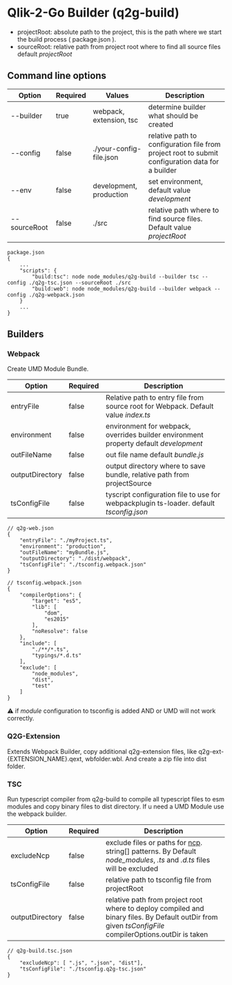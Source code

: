 # Qlik-2-Go Builder (q2g-build)

- projectRoot: absolute path to the project, this is the path where we start the build process ( package.json ).
- sourceRoot: relative path from project root where to find all source files default _projectRoot_

## Command line options

| Option | Required | Values | Description |
|-|-|-|-|
| --builder | true | webpack, extension, tsc | determine builder what should be created |
| --config | false | ./your-config-file.json | relative path to configuration file from project root to submit configuration data for a builder |
|--env|false| development, production | set environment, default value _development_ |
| --sourceRoot | false | ./src | relative path where to find source files. Default value _projectRoot_ |

```
package.json
{
    ...
    "scripts": {
        "build:tsc": node node_modules/q2g-build --builder tsc --config ./q2g-tsc.json --sourceRoot ./src
        "build:web": node node_modules/q2g-build --builder webpack --config ./q2g-webpack.json 
    }
    ...
}
```

## Builders

### Webpack

Create UMD Module Bundle.

| Option | Required | Description |
|-|-|-|
| entryFile | false | Relative path to entry file from source root for Webpack. Default value _index.ts_|
| environment | false | environment for webpack, overrides builder environment property default _development_ |
|outFileName|false| out file name default _bundle.js_ |
|outputDirectory| false | output directory where to save bundle, relative path from projectSource |
|tsConfigFile| false | tyscript configuration file to use for webpackplugin ts-loader. default _tsconfig.json_ |

```
// q2g-web.json
{
    "entryFile": "./myProject.ts",
    "environment": "production",
    "outFileName": "myBundle.js",
    "outputDirectory": "./dist/webpack",
    "tsConfigFile": "./tsconfig.webpack.json"
}
```

```
// tsconfig.webpack.json
{
    "compilerOptions": {
        "target": "es5",
        "lib": [
            "dom",
            "es2015"
        ],
        "noResolve": false
    },
    "include": [
        "./**/*.ts",
        "typings/*.d.ts"
    ],
    "exclude": [
        "node_modules",
        "dist",
        "test"
    ]
}
```

:warning: if _module_ configuration to tsconfig is added AND or UMD will not work correctly.

### Q2G-Extension

Extends Webpack Builder, copy additional q2g-extension files, like q2g-ext-{EXTENSION_NAME}.qext, wbfolder.wbl. And create a zip file into dist folder.

### TSC

Run typescript compiler from q2g-build to compile all typescript files to esm modules and copy binary files to dist directory. If u need a UMD Module use the webpack builder.

| Option | Required | Description |
|-|-|-|
|excludeNcp|false| exclude files or paths for [ncp](https://www.npmjs.com/package/ncp). string[] patterns. By Default _node_modules_, _.ts_ and _.d.ts_ files will be excluded|
|tsConfigFile|false| relative path to tsconfig file from projectRoot |
|outputDirectory|false| relative path from project root where to deploy compiled and binary files. By Default outDir from given _tsConfigFile_ compilerOptions.outDir is taken |

```
// q2g-build.tsc.json
{
    "excludeNcp": [ ".js", ".json", "dist"],
    "tsConfigFile": "./tsconfig.q2g-tsc.json"
}
```
